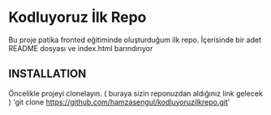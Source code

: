# Kodluyoruz İlk Repo
Bu proje patika fronted eğitiminde oluşturduğum ilk repo. İçerisinde bir adet README dosyası ve index.html barındırıyor

## INSTALLATION 
Öncelikle projeyi clonelayın. ( buraya sizin reponuzdan aldığınız link gelecek )
'git clone https://github.com/hamzasengul/kodluyoruzilkrepo.git'

